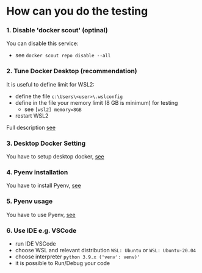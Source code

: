 # How can you do the testing

### 1. Disable 'docker scout' (optinal)
You can disable this service:
 - see `docker scout repo disable --all`

### 2. Tune Docker Desktop (recommendation)
It is useful to define limit for WSL2:
 - define the file `c:\Users\<user>\.wslconfig`
 - define in the file your memory limit (8 GB is minimum) for testing 
   - see `[wsl2] memory=8GB`
 - restart WSL2 

Full description [see](https://www.aleksandrhovhannisyan.com/blog/limiting-memory-usage-in-wsl-2/)

### 3. Desktop Docker Setting
You have to setup desktop docker, [see](./desktopdocker.md)

### 4. Pyenv installation
You have to install Pyenv, [see](./pyenv-install.md)

### 5. Pyenv usage
You have to use Pyenv, [see](./pyenv-use.md)

### 6. Use IDE e.g. VSCode
 - run IDE VSCode
 - choose WSL and relevant distribution `WSL: Ubuntu` or `WSL: Ubuntu-20.04` 
 - choose interpreter `python 3.9.x ('venv': venv)'`
 - it is possible to Run/Debug your code

